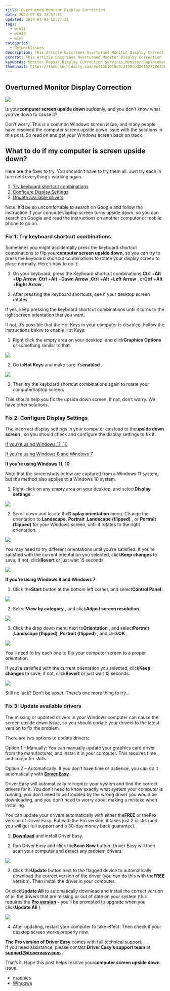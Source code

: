 ```yaml
---
title: Overturned Monitor Display Correction
date: 2024-07-02 23:57:31
updated: 2024-07-03 12:37:21
tags:
  - win11
  - win10
  - win7
categories:
  - NetworkIssues
description: This Article Describes Overturned Monitor Display Correction
excerpt: This Article Describes Overturned Monitor Display Correction
keywords: Monitor Repair,Display Correction Services,Monitor Replacement Parts,Screen Calibration Tools,Repair Technicians for Display Issues,Monitor Installation Assistance,Screen Restoration Techniques
thumbnail: https://thmb.techidaily.com/4e313b1018e0c2499cbd20182728d1887cb747f9b7e2192f6f1e12c2015f85ae.jpg
---
```


## Overturned Monitor Display Correction

![](https://www.drivereasy.com/wp-content/uploads/2023/12/win-11-desktop-upside-down-e1702547403340-1200x750.jpg)

 Is your**computer screen upside down** suddenly, and you don’t know what you’ve down to cause it?

 Don’t worry. This is a common Windows screen issue, and many people have resolved the computer screen upside down issue with the solutions in this post. So read on and get your Windows screen back on track.

## What to do if my computer is screen upside down?

 Here are the fixes to try. You shouldn’t have to try them all. Just try each in turn until everything’s working again.

1. [Try keyboard shortcut combinations](#Fix1)
2. [Configure Display Settings](#Fix2)
3. [Update available drivers](#Fix3)

 Note: It’d be so uncomfortable to search on Google and follow the instruction if your computer/laptop screen turns upside down, so you can search on Google and read the instructions on another computer or mobile phone to go on.

### Fix 1: Try keyboard shortcut combinations

 Sometimes you might accidentally press the keyboard shortcut combinations to flip your**computer screen upside down,** so you can try to press the keyboard shortcut combinations to rotate your display screen to place normally. Here’s how to do it:

 1) On your keyboard, press the Keyboard shortcut combinations:**Ctrl** +**Alt** +**Up** **Arrow** ,**Ctrl** +**Alt** +**Down** **Arrow** ,**Ctrl** +**Alt** +**Left** **Arrow** , or**Ctrl** +**Alt** +**Right** **Arrow** .

 2) After pressing the keyboard shortcuts, see if your desktop screen rotates.

 If yes, keep pressing the keyboard shortcut combinations until it turns to the right screen orientation that you want.

 If not, it’s possible that the Hot Keys in your computer is disabled. Follow the instructions below to enable Hot Keys:

 1) Right click the empty area on your desktop, and click**Graphics** **Options** or something similar to that.

![](https://images.drivereasy.com/wp-content/uploads/2018/06/img_5b18e563d98db.jpg)

 2) Go to**Hot Keys** and make sure it’s**enabled** .

![](https://images.drivereasy.com/wp-content/uploads/2018/06/img_5b18e59b14930.jpg)

 3) Then try the keyboard shortcut combinations again to rotate your computer/laptop screen.

 This should help you fix the upside down screen. If not, don’t worry. We have other solutions.

### Fix 2: Configure Display Settings

 The incorrect display settings in your computer can lead to the**upside down screen** , so you should check and configure the display settings to fix it.

[If you’re using Windows 11, 10](#Step1)

[If you’re using Windows 8 and Windows 7](#Step2)

**If you’re using Windows 11, 10**

 Note that the screenshots below are captured from a Windows 11 system, but the method also applies to a Windows 10 system.

 1) Right-click on any empty area on your desktop, and select**Display settings** .

![](https://www.drivereasy.com/wp-content/uploads/2019/12/win-11-display-settings.jpg)

 2) Scroll down and locate the**Display orientation** menu. Change the orientation to:**Landscape,** **Portrait** ,**Landscape** **(flipped)** , or **Portrait (flipped)** for your Windows screen, until it rotates to the right orientation.

![](https://www.drivereasy.com/wp-content/uploads/2018/06/win-11-desktop-upside-down-orientation.jpg)

 You may need to try different orientations until you’re satisfied. If you’re satisfied with the current orientation you selected, click**Keep changes** to save; if not, click**Revert** or just wait 15 seconds.

![](https://www.drivereasy.com/wp-content/uploads/2018/06/win-11-desktop-upside-down-save-changes.jpg)

**If you’re using Windows 8 and Windows 7**

 1) Click the**Start** button at the bottom left corner, and select**Control Panel** .

![](https://images.drivereasy.com/wp-content/uploads/2018/06/img_5b1912517899f.jpg)

 2) Select**View by category** , and click**Adjust screen resolution** .

![](https://images.drivereasy.com/wp-content/uploads/2018/06/img_5b19127f11a3b.jpg)

 3) Click the drop down menu next to**Orientation** , and select**Portrait** ,**Landscape (flipped)** ,**Portrait (flipped)** , and click**OK** .

![](https://images.drivereasy.com/wp-content/uploads/2018/06/img_5b1912cecb794.jpg)

 You’ll need to try each one to flip your computer screen to a proper orientation.

 If you’re satisfied with the current orientation you selected, click**Keep changes** to save; if not, click**Revert** or just wait 15 seconds.

![](https://images.drivereasy.com/wp-content/uploads/2018/06/img_5b19130eb9613.jpg)

 Still no luck? Don’t be upset. There’s one more thing to try…

### Fix 3: Update available drivers

 The missing or updated drivers in your Windows computer can cause the screen upside down issue, so you should update your drivers to the latest version to fix the problem.

There are two options to update drivers:

 Option 1 – Manually: You can manually update your graphics card driver from the manufacturer, and install it in your computer. This requires time and computer skills.

 Option 2 – Automatically: If you don’t have time or patience, you can do it automatically with **[Driver Easy](https://tools.techidaily.com/drivereasy/download/)**  .

 Driver Easy will automatically recognize your system and find the correct drivers for it. You don’t need to know exactly what system your computer is running, you don’t need to be troubled by the wrong driver you would be downloading, and you don’t need to worry about making a mistake when installing.

 You can update your drivers automatically with either the**FREE** or the**Pro** version of Driver Easy. But with the Pro version, it takes just 2 clicks (and you will get full support and a 30-day money back guarantee).

 1) **[Download](https://tools.techidaily.com/drivereasy/download/)**  and install Driver Easy.

 2) Run Driver Easy and click the**Scan Now** button. Driver Easy will then scan your computer and detect any problem drivers.

![](https://images.drivereasy.com/wp-content/uploads/2018/06/img_5b1665b20185d.jpg)

 3) Click the**Update** button next to the flagged device to automatically download the correct version of the driver (you can do this with the**FREE** version). Then install the driver in your computer.

 Or click**Update All** to automatically download and install the correct version of all the drivers that are missing or out of date on your system (this requires the **[Pro version](https://tools.techidaily.com/drivereasy/download/)**  – you’ll be prompted to upgrade when you click**Update All** ).

![](https://images.drivereasy.com/wp-content/uploads/2018/06/img_5b166616338a7.jpg)

 4) After updating, restart your computer to take effect. Then check if your desktop screen works properly now.

**The Pro version of Driver Easy** comes with full technical support.  
 If you need assistance, please contact **Driver Easy’s support team** at **[support@drivereasy.com](mailto:support@drivereasy.com) .**

 That’s it. Hope this post helps resolve your**computer screen upside down** issue.

* [graphics](https://tools.techidaily.com/drivereasy/download/)
* [Windows](https://tools.techidaily.com/drivereasy/download/)

<ins class="adsbygoogle"
     style="display:block"
     data-ad-format="autorelaxed"
     data-ad-client="ca-pub-7571918770474297"
     data-ad-slot="1223367746"></ins>



<ins class="adsbygoogle"
     style="display:block"
     data-ad-client="ca-pub-7571918770474297"
     data-ad-slot="8358498916"
     data-ad-format="auto"
     data-full-width-responsive="true"></ins>
